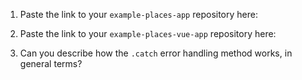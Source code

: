 1.  Paste the link to your `example-places-app` repository here:

2. Paste the link to your `example-places-vue-app` repository here:

3. Can you describe how the `.catch` error handling method works, in general terms? 



